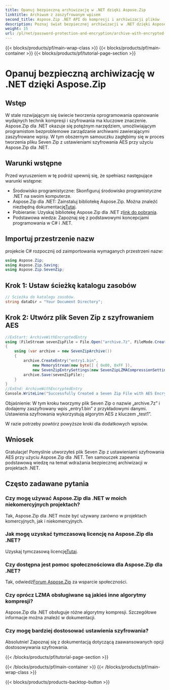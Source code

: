 ```yaml
---
title: Opanuj bezpieczną archiwizację w .NET dzięki Aspose.Zip
linktitle: Archiwum z zaszyfrowanym wpisem
second_title: Aspose.Zip .NET API do kompresji i archiwizacji plików
description: Poznaj świat bezpiecznej archiwizacji w .NET dzięki Aspose.Zip. Twórz pliki Seven Zip z szyfrowaniem AES bez wysiłku. Zwiększ swoje umiejętności rozwojowe już teraz!
weight: 15
url: /pl/net/password-protection-and-encryption/archive-with-encrypted-entry/
---
```


{{< blocks/products/pf/main-wrap-class >}}
{{< blocks/products/pf/main-container >}}
{{< blocks/products/pf/tutorial-page-section >}}

# Opanuj bezpieczną archiwizację w .NET dzięki Aspose.Zip


## Wstęp

W stale rozwijającym się świecie tworzenia oprogramowania opanowanie wydajnych technik kompresji i szyfrowania ma kluczowe znaczenie. Aspose.Zip dla .NET okazuje się potężnym narzędziem, umożliwiającym programistom bezproblemowe zarządzanie archiwami zawierającymi zaszyfrowane wpisy. W tym obszernym samouczku zagłębimy się w proces tworzenia pliku Seven Zip z ustawieniami szyfrowania AES przy użyciu Aspose.Zip dla .NET.

## Warunki wstępne

Przed wyruszeniem w tę podróż upewnij się, że spełniasz następujące warunki wstępne:

- Środowisko programistyczne: Skonfiguruj środowisko programistyczne .NET na swoim komputerze.
-  Aspose.Zip dla .NET: Zainstaluj bibliotekę Aspose.Zip. Można znaleźć niezbędną dokumentację[Tutaj](https://reference.aspose.com/zip/net/).
-  Pobieranie: Uzyskaj bibliotekę Aspose.Zip dla .NET z[link do pobrania](https://releases.aspose.com/zip/net/).
- Podstawowa wiedza: Zapoznaj się z podstawowymi koncepcjami programowania w C# i .NET.

## Importuj przestrzenie nazw

projekcie C# rozpocznij od zaimportowania wymaganych przestrzeni nazw:

```csharp
using Aspose.Zip;
using Aspose.Zip.Saving;
using Aspose.Zip.SevenZip;
```

## Krok 1: Ustaw ścieżkę katalogu zasobów

```csharp
// Ścieżka do katalogu zasobów.
string dataDir = "Your Document Directory";
```

## Krok 2: Utwórz plik Seven Zip z szyfrowaniem AES

```csharp
//ExStart: ArchiveWithEncryptedEntry
using (FileStream sevenZipFile = File.Open("archive.7z", FileMode.Create))
{
    using (var archive = new SevenZipArchive())
    {
        archive.CreateEntry("entry1.bin", 
            new MemoryStream(new byte[] { 0x00, 0xFF }), 
            new SevenZipEntrySettings(new SevenZipLZMACompressionSettings(), new SevenZipAESEncryptionSettings("test1")));
        archive.Save(sevenZipFile);
    }
}
//ExEnd: ArchiveWithEncryptedEntry
Console.WriteLine("Successfully Created a Seven Zip File with AES Encryption Settings");
```

Objaśnienie: W tym kroku tworzymy plik Seven Zip o nazwie „archive.7z” i dodajemy zaszyfrowany wpis „entry1.bin” z przykładowymi danymi. Ustawienia szyfrowania wykorzystują algorytm AES z kluczem „test1”.

W razie potrzeby powtórz powyższe kroki dla dodatkowych wpisów.

## Wniosek

Gratulacje! Pomyślnie utworzyłeś plik Seven Zip z ustawieniami szyfrowania AES przy użyciu Aspose.Zip dla .NET. Ten samouczek zapewnia podstawową wiedzę na temat wdrażania bezpiecznej archiwizacji w projektach .NET.

## Często zadawane pytania

### Czy mogę używać Aspose.Zip dla .NET w moich niekomercyjnych projektach?
Tak, Aspose.Zip dla .NET może być używany zarówno w projektach komercyjnych, jak i niekomercyjnych.

### Jak mogę uzyskać tymczasową licencję na Aspose.Zip dla .NET?
 Uzyskaj tymczasową licencję[Tutaj](https://purchase.aspose.com/temporary-license/).

### Czy dostępna jest pomoc społecznościowa dla Aspose.Zip dla .NET?
 Tak, odwiedź[Forum Aspose.Zip](https://forum.aspose.com/c/zip/37) za wsparcie społeczności.

### Czy oprócz LZMA obsługiwane są jakieś inne algorytmy kompresji?
Aspose.Zip dla .NET obsługuje różne algorytmy kompresji. Szczegółowe informacje można znaleźć w dokumentacji.

### Czy mogę bardziej dostosować ustawienia szyfrowania?
Absolutnie! Zapoznaj się z dokumentacją dotyczącą zaawansowanych opcji dostosowywania szyfrowania.


{{< /blocks/products/pf/tutorial-page-section >}}

{{< /blocks/products/pf/main-container >}}
{{< /blocks/products/pf/main-wrap-class >}}

{{< blocks/products/products-backtop-button >}}
